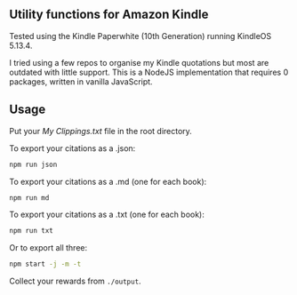 ## Utility functions for Amazon Kindle

Tested using the Kindle Paperwhite (10th Generation) running KindleOS 5.13.4.

I tried using a few repos to organise my Kindle quotations but most are outdated with little support. This is a NodeJS implementation that requires 0 packages, written in vanilla JavaScript.

## Usage

Put your _My Clippings.txt_ file in the root directory.

To export your citations as a .json:

```bash
npm run json
```

To export your citations as a .md (one for each book):

```bash
npm run md
```

To export your citations as a .txt (one for each book):

```bash
npm run txt
```

Or to export all three:

```bash
npm start -j -m -t
```

Collect your rewards from `./output`.
